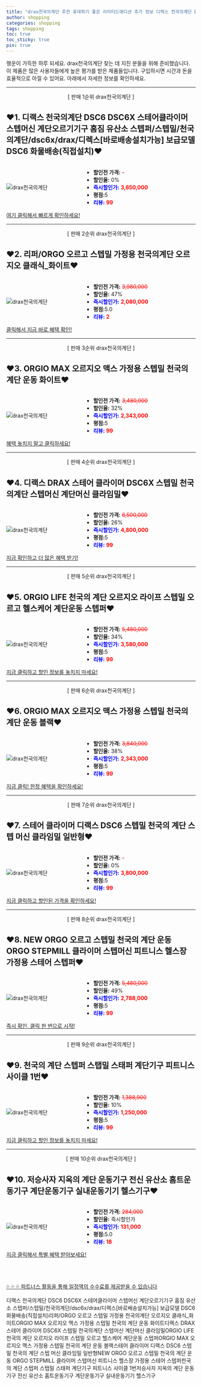```yaml
---
title: "drax천국의계단 추천 휴대하기 좋은 리미티드에디션 추가 정보 디랙스 천국의계단 DSC6 DSC6X 스테어클라이머"
author: shopping
categories: shopping
tags: shopping
toc: true
toc_sticky: true
pin: true
---
```

행운이 가득한 하루 되세요. drax천국의계단 찾는 데 지친 분들을 위해 준비했습니다. 이 제품은 많은 사용자들에게 높은 평가를 받은 제품들입니다. 구입하시면 시간과 돈을 효율적으로 아낄 수 있어요. 아래에서 자세한 정보를 확인하세요.

---
<p class="toplist" style="margin: 0 auto; display: block; width: fit-content;">[ 판매 1순위 drax천국의계단 ]</p>

<h2><strong>❤️1. 디랙스 천국의계단 DSC6 DSC6X 스테어클라이머 스텝머신 계단오르기기구 홈짐 유산소 스텝퍼/스텝밀/천국의계단/dsc6x/drax/디렉스[바로배송설치가능] 보급모델 DSC6 화물배송(직접설치)❤️</strong></h2>

<div style="display: flex; align-items: center;">
    <div style="flex: 0.4;">
        <img src="https://thumbnail10.coupangcdn.com/thumbnails/remote/230x230ex/image/vendor_inventory/536e/4fed9a27929eea6fb5a08cbb3d3d1a8aecc015e345eeb675b9385c594623.png" alt="drax천국의계단" style="max-width: 100%;">
    </div>
    <div style="flex: 0.6; margin-left: 10px;">
        <ul>
            <li><strong>할인전 가격:</strong> <del style="color: red;">-</del></li>
            <li><strong>할인율:</strong> 0%</li>
            <li><span style='color:blue'><strong>즉시할인가:</strong></span> <span style='color:red'><strong>3,650,000</strong></span></li>
            <li><strong>평점:</strong>5</li>
            <li><span style='color:blue'><strong>리뷰:</strong></span> <span style='color:red'><strong>99</strong></span></li>
        </ul>
    </div>
</div>
<div class="center">
    <a href="https://selin100587001.github.io?lptag=AF9450613&subid=githubio&pageKey=8088067898&traceid=V0-153&itemId=22832038389&vendorItemId=89866787145" class="myButton">
        여기 클릭해서 빠르게 확인하세요!
    </a>
</div>


---
<p class="toplist" style="margin: 0 auto; display: block; width: fit-content;">[ 판매 2순위 drax천국의계단 ]</p>

<h2><strong>❤️2. 리퍼/ORGO 오르고 스텝밀 가정용 천국의계단 오르지오 클래식_화이트❤️</strong></h2>

<div style="display: flex; align-items: center;">
    <div style="flex: 0.4;">
        <img src="https://thumbnail6.coupangcdn.com/thumbnails/remote/230x230ex/image/vendor_inventory/a86a/863e1121bcd42623d389f3a20b9015b942838a5d3ff15af650dcaddc67ec.png" alt="drax천국의계단" style="max-width: 100%;">
    </div>
    <div style="flex: 0.6; margin-left: 10px;">
        <ul>
            <li><strong>할인전 가격:</strong> <del style="color: red;">3,980,000</del></li>
            <li><strong>할인율:</strong> 47%</li>
            <li><span style='color:blue'><strong>즉시할인가:</strong></span> <span style='color:red'><strong>2,080,000</strong></span></li>
            <li><strong>평점:</strong>5.0</li>
            <li><span style='color:blue'><strong>리뷰:</strong></span> <span style='color:red'><strong>2</strong></span></li>
        </ul>
    </div>
</div>
<div class="center">
    <a href="https://selin100587001.github.io?lptag=AF9450613&subid=githubio&pageKey=8220309833&traceid=V0-153&itemId=23625144657&vendorItemId=89171069419" class="myButton">
        클릭해서 지금 바로 혜택 확인!
    </a>
</div>


---
<p class="toplist" style="margin: 0 auto; display: block; width: fit-content;">[ 판매 3순위 drax천국의계단 ]</p>

<h2><strong>❤️3. ORGIO MAX 오르지오 맥스 가정용 스텝밀 천국의 계단 운동 화이트❤️</strong></h2>

<div style="display: flex; align-items: center;">
    <div style="flex: 0.4;">
        <img src="https://thumbnail9.coupangcdn.com/thumbnails/remote/230x230ex/image/vendor_inventory/8c50/448b5357821796efaf09c4e830dd64e5aff9de87fa6c1ab28e655939b55d.png" alt="drax천국의계단" style="max-width: 100%;">
    </div>
    <div style="flex: 0.6; margin-left: 10px;">
        <ul>
            <li><strong>할인전 가격:</strong> <del style="color: red;">3,480,000</del></li>
            <li><strong>할인율:</strong> 32%</li>
            <li><span style='color:blue'><strong>즉시할인가:</strong></span> <span style='color:red'><strong>2,343,000</strong></span></li>
            <li><strong>평점:</strong>5</li>
            <li><span style='color:blue'><strong>리뷰:</strong></span> <span style='color:red'><strong>99</strong></span></li>
        </ul>
    </div>
</div>
<div class="center">
    <a href="https://selin100587001.github.io?lptag=AF9450613&subid=githubio&pageKey=8156568417&traceid=V0-153&itemId=23239224047&vendorItemId=90271666502" class="myButton">
        혜택 놓치지 말고 클릭하세요!
    </a>
</div>


---
<p class="toplist" style="margin: 0 auto; display: block; width: fit-content;">[ 판매 4순위 drax천국의계단 ]</p>

<h2><strong>❤️4. 디랙스 DRAX 스테어 클라이머 DSC6X 스텝밀 천국의계단 스텝머신 계단머신 클라임밀❤️</strong></h2>

<div style="display: flex; align-items: center;">
    <div style="flex: 0.4;">
        <img src="https://thumbnail6.coupangcdn.com/thumbnails/remote/230x230ex/image/vendor_inventory/15df/0d419ca9ec841bf0026764b5cb6f6cac671956b487b167785ec2d4c9ab6c.png" alt="drax천국의계단" style="max-width: 100%;">
    </div>
    <div style="flex: 0.6; margin-left: 10px;">
        <ul>
            <li><strong>할인전 가격:</strong> <del style="color: red;">6,500,000</del></li>
            <li><strong>할인율:</strong> 26%</li>
            <li><span style='color:blue'><strong>즉시할인가:</strong></span> <span style='color:red'><strong>4,800,000</strong></span></li>
            <li><strong>평점:</strong>5</li>
            <li><span style='color:blue'><strong>리뷰:</strong></span> <span style='color:red'><strong>99</strong></span></li>
        </ul>
    </div>
</div>
<div class="center">
    <a href="https://selin100587001.github.io?lptag=AF9450613&subid=githubio&pageKey=6517127729&traceid=V0-153&itemId=14421430726&vendorItemId=81665268870" class="myButton">
        지금 확인하고 더 많은 혜택 받기!
    </a>
</div>


---
<p class="toplist" style="margin: 0 auto; display: block; width: fit-content;">[ 판매 5순위 drax천국의계단 ]</p>

<h2><strong>❤️5. ORGIO LIFE 천국의 계단 오르지오 라이프 스텝밀 오르고 헬스케어 계단운동 스텝퍼❤️</strong></h2>

<div style="display: flex; align-items: center;">
    <div style="flex: 0.4;">
        <img src="https://thumbnail10.coupangcdn.com/thumbnails/remote/230x230ex/image/vendor_inventory/1b61/f759288f851609b4ec9bb440d364452f2e76f80eee513a15ddc0005d1f6b.jpg" alt="drax천국의계단" style="max-width: 100%;">
    </div>
    <div style="flex: 0.6; margin-left: 10px;">
        <ul>
            <li><strong>할인전 가격:</strong> <del style="color: red;">5,480,000</del></li>
            <li><strong>할인율:</strong> 34%</li>
            <li><span style='color:blue'><strong>즉시할인가:</strong></span> <span style='color:red'><strong>3,580,000</strong></span></li>
            <li><strong>평점:</strong>5</li>
            <li><span style='color:blue'><strong>리뷰:</strong></span> <span style='color:red'><strong>99</strong></span></li>
        </ul>
    </div>
</div>
<div class="center">
    <a href="https://selin100587001.github.io?lptag=AF9450613&subid=githubio&pageKey=7986985494&traceid=V0-153&itemId=22187949390&vendorItemId=89234194312" class="myButton">
        지금 클릭하고 할인 정보를 놓치지 마세요!
    </a>
</div>


---
<p class="toplist" style="margin: 0 auto; display: block; width: fit-content;">[ 판매 6순위 drax천국의계단 ]</p>

<h2><strong>❤️6. ORGIO MAX 오르지오 맥스 가정용 스텝밀 천국의 계단 운동 블랙❤️</strong></h2>

<div style="display: flex; align-items: center;">
    <div style="flex: 0.4;">
        <img src="https://thumbnail6.coupangcdn.com/thumbnails/remote/230x230ex/image/vendor_inventory/0f5b/cbd8ebbcf97440d22d55fe3ab75450031e164921364b54c85e4e5701b059.png" alt="drax천국의계단" style="max-width: 100%;">
    </div>
    <div style="flex: 0.6; margin-left: 10px;">
        <ul>
            <li><strong>할인전 가격:</strong> <del style="color: red;">3,840,000</del></li>
            <li><strong>할인율:</strong> 38%</li>
            <li><span style='color:blue'><strong>즉시할인가:</strong></span> <span style='color:red'><strong>2,343,000</strong></span></li>
            <li><strong>평점:</strong>5</li>
            <li><span style='color:blue'><strong>리뷰:</strong></span> <span style='color:red'><strong>99</strong></span></li>
        </ul>
    </div>
</div>
<div class="center">
    <a href="https://selin100587001.github.io?lptag=AF9450613&subid=githubio&pageKey=8156568417&traceid=V0-153&itemId=23239224046&vendorItemId=90271666498" class="myButton">
        지금 클릭! 한정 혜택을 확인하세요!
    </a>
</div>


---
<p class="toplist" style="margin: 0 auto; display: block; width: fit-content;">[ 판매 7순위 drax천국의계단 ]</p>

<h2><strong>❤️7. 스테어 클라이머 디랙스 DSC6 스텝밀 천국의 계단 스텝 머신 클라임밀 일반형❤️</strong></h2>

<div style="display: flex; align-items: center;">
    <div style="flex: 0.4;">
        <img src="https://thumbnail10.coupangcdn.com/thumbnails/remote/230x230ex/image/vendor_inventory/52da/dd38736333be0e5202d2355892fdd56584a493afd111f2883a9dc53548a5.jpg" alt="drax천국의계단" style="max-width: 100%;">
    </div>
    <div style="flex: 0.6; margin-left: 10px;">
        <ul>
            <li><strong>할인전 가격:</strong> <del style="color: red;">-</del></li>
            <li><strong>할인율:</strong> 0%</li>
            <li><span style='color:blue'><strong>즉시할인가:</strong></span> <span style='color:red'><strong>3,800,000</strong></span></li>
            <li><strong>평점:</strong>5</li>
            <li><span style='color:blue'><strong>리뷰:</strong></span> <span style='color:red'><strong>99</strong></span></li>
        </ul>
    </div>
</div>
<div class="center">
    <a href="https://selin100587001.github.io?lptag=AF9450613&subid=githubio&pageKey=7940170960&traceid=V0-153&itemId=21867317070&vendorItemId=88915493552" class="myButton">
        지금 클릭하고 할인된 가격을 확인하세요!
    </a>
</div>


---
<p class="toplist" style="margin: 0 auto; display: block; width: fit-content;">[ 판매 8순위 drax천국의계단 ]</p>

<h2><strong>❤️8. NEW ORGO 오르고 스텝밀 천국의 계단 운동 ORGO STEPMILL 클라이머 스텝머신 피트니스 헬스장 가정용 스테어 스텝퍼❤️</strong></h2>

<div style="display: flex; align-items: center;">
    <div style="flex: 0.4;">
        <img src="https://thumbnail10.coupangcdn.com/thumbnails/remote/230x230ex/image/vendor_inventory/0151/f995bbc93a1b50d5f90a742baf7250b20b2513fefc8120fa945ccf2da6c2.png" alt="drax천국의계단" style="max-width: 100%;">
    </div>
    <div style="flex: 0.6; margin-left: 10px;">
        <ul>
            <li><strong>할인전 가격:</strong> <del style="color: red;">5,480,000</del></li>
            <li><strong>할인율:</strong> 49%</li>
            <li><span style='color:blue'><strong>즉시할인가:</strong></span> <span style='color:red'><strong>2,788,000</strong></span></li>
            <li><strong>평점:</strong>5</li>
            <li><span style='color:blue'><strong>리뷰:</strong></span> <span style='color:red'><strong>99</strong></span></li>
        </ul>
    </div>
</div>
<div class="center">
    <a href="https://selin100587001.github.io?lptag=AF9450613&subid=githubio&pageKey=7658260390&traceid=V0-153&itemId=20395231177&vendorItemId=87477844119" class="myButton">
        즉시 확인, 클릭 한 번으로 시작!
    </a>
</div>


---
<p class="toplist" style="margin: 0 auto; display: block; width: fit-content;">[ 판매 9순위 drax천국의계단 ]</p>

<h2><strong>❤️9. 천국의 계단 스텝퍼 스탭밀 스태퍼 계단기구 피트니스 사이클 1번❤️</strong></h2>

<div style="display: flex; align-items: center;">
    <div style="flex: 0.4;">
        <img src="https://thumbnail9.coupangcdn.com/thumbnails/remote/230x230ex/image/vendor_inventory/b8dd/82702f58c27f63b2ce48ba0be920eaff66c1ca7a2b24c5fbb02fc3c3a597.png" alt="drax천국의계단" style="max-width: 100%;">
    </div>
    <div style="flex: 0.6; margin-left: 10px;">
        <ul>
            <li><strong>할인전 가격:</strong> <del style="color: red;">1,388,900</del></li>
            <li><strong>할인율:</strong> 10%</li>
            <li><span style='color:blue'><strong>즉시할인가:</strong></span> <span style='color:red'><strong>1,250,000</strong></span></li>
            <li><strong>평점:</strong>5</li>
            <li><span style='color:blue'><strong>리뷰:</strong></span> <span style='color:red'><strong>99</strong></span></li>
        </ul>
    </div>
</div>
<div class="center">
    <a href="https://selin100587001.github.io?lptag=AF9450613&subid=githubio&pageKey=6874855821&traceid=V0-153&itemId=16458422271&vendorItemId=83648529610" class="myButton">
        지금 클릭하고 할인 정보를 놓치지 마세요!
    </a>
</div>


---
<p class="toplist" style="margin: 0 auto; display: block; width: fit-content;">[ 판매 10순위 drax천국의계단 ]</p>

<h2><strong>❤️10. 저승사자 지옥의 계단 운동기구 전신 유산소 홈트운동기구 계단운동기구 실내운동기기 헬스기구❤️</strong></h2>

<div style="display: flex; align-items: center;">
    <div style="flex: 0.4;">
        <img src="https://thumbnail6.coupangcdn.com/thumbnails/remote/230x230ex/image/vendor_inventory/b7d8/ce03af6ce76c34a03b39aef545c6a2f7a98f0624ad23ee2cbfd664384a28.png" alt="drax천국의계단" style="max-width: 100%;">
    </div>
    <div style="flex: 0.6; margin-left: 10px;">
        <ul>
            <li><strong>할인전 가격:</strong> <del style="color: red;">284,000</del></li>
            <li><strong>할인율:</strong> 즉시할인가</li>
            <li><span style='color:blue'><strong>즉시할인가:</strong></span> <span style='color:red'><strong>131,000</strong></span></li>
            <li><strong>평점:</strong>5.0</li>
            <li><span style='color:blue'><strong>리뷰:</strong></span> <span style='color:red'><strong>18</strong></span></li>
        </ul>
    </div>
</div>
<div class="center">
    <a href="https://selin100587001.github.io?lptag=AF9450613&subid=githubio&pageKey=8101406058&traceid=V0-153&itemId=22916686471&vendorItemId=89951102217" class="myButton">
        지금 클릭해서 특별 혜택 받아보세요!
    </a>
</div>

<br><br><br>[💦 💦 💦 파트너스 활동을 통해 일정액의 수수료를 제공받을 수 있습니다](https://link.coupang.com/a/bcpT2c)<br><br>디랙스 천국의계단 DSC6 DSC6X 스테어클라이머 스텝머신 계단오르기기구 홈짐 유산소 스텝퍼/스텝밀/천국의계단/dsc6x/drax/디렉스[바로배송설치가능] 보급모델 DSC6 화물배송(직접설치)리퍼/ORGO 오르고 스텝밀 가정용 천국의계단 오르지오 클래식_화이트ORGIO MAX 오르지오 맥스 가정용 스텝밀 천국의 계단 운동 화이트디랙스 DRAX 스테어 클라이머 DSC6X 스텝밀 천국의계단 스텝머신 계단머신 클라임밀ORGIO LIFE 천국의 계단 오르지오 라이프 스텝밀 오르고 헬스케어 계단운동 스텝퍼ORGIO MAX 오르지오 맥스 가정용 스텝밀 천국의 계단 운동 블랙스테어 클라이머 디랙스 DSC6 스텝밀 천국의 계단 스텝 머신 클라임밀 일반형NEW ORGO 오르고 스텝밀 천국의 계단 운동 ORGO STEPMILL 클라이머 스텝머신 피트니스 헬스장 가정용 스테어 스텝퍼천국의 계단 스텝퍼 스탭밀 스태퍼 계단기구 피트니스 사이클 1번저승사자 지옥의 계단 운동기구 전신 유산소 홈트운동기구 계단운동기구 실내운동기기 헬스기구